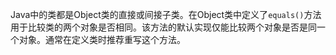 Java中的类都是Object类的直接或间接子类。在Object类中定义了`equals()`方法用于比较类的两个对象是否相同。该方法的默认实现仅能比较两个对象是否是同一个对象。通常在定义类时推荐重写这个方法。